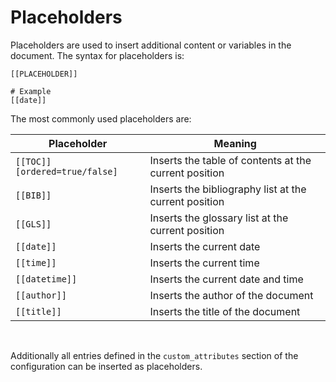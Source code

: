 # Placeholders

Placeholders are used to insert additional content or variables in the document.
The syntax for placeholders is:

```
[[PLACEHOLDER]]

# Example
[[date]]
```

The most commonly used placeholders are:


| Placeholder                   | Meaning                                               |
| ----------------------------- | ----------------------------------------------------- |
| `[[TOC]][ordered=true/false]` | Inserts the table of contents at the current position |
| `[[BIB]]`                     | Inserts the bibliography list at the current position |
| `[[GLS]]`                     | Inserts the glossary list at the current position     |
| `[[date]]`                    | Inserts the current date                              |
| `[[time]]`                    | Inserts the current time                              |
| `[[datetime]]`                | Inserts the current date and time                     |
| `[[author]]`                  | Inserts the author of the document                    |
| `[[title]]`                   | Inserts the title of the document                     |
&nbsp;

Additionally all entries defined in the `custom_attributes` section of the configuration
can be inserted as placeholders.

